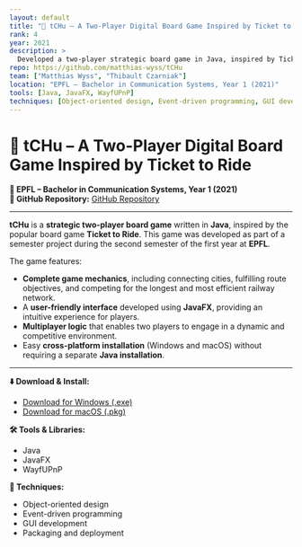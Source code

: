```yaml
---
layout: default
title: "🎲 tCHu – A Two-Player Digital Board Game Inspired by Ticket to Ride"
rank: 4
year: 2021
description: >
  Developed a two-player strategic board game in Java, inspired by Ticket to Ride, with full game mechanics, multiplayer logic, and a user-friendly interface.
repo: https://github.com/matthias-wyss/tCHu
team: ["Matthias Wyss", "Thibault Czarniak"]
location: "EPFL – Bachelor in Communication Systems, Year 1 (2021)"
tools: [Java, JavaFX, WayfUPnP]
techniques: [Object-oriented design, Event-driven programming, GUI development, Packaging and deployment]
---
```


# 🎲 tCHu – A Two-Player Digital Board Game Inspired by Ticket to Ride

**📍 EPFL – Bachelor in Communication Systems, Year 1 (2021)**  
**🔗 GitHub Repository:** [GitHub Repository](https://github.com/matthias-wyss/tCHu)

---

**tCHu** is a **strategic two-player board game** written in **Java**, inspired by the popular board game **Ticket to Ride**. This game was developed as part of a semester project during the second semester of the first year at **EPFL**.

The game features:
- **Complete game mechanics**, including connecting cities, fulfilling route objectives, and competing for the longest and most efficient railway network.
- A **user-friendly interface** developed using **JavaFX**, providing an intuitive experience for players.
- **Multiplayer logic** that enables two players to engage in a dynamic and competitive environment.
- Easy **cross-platform installation** (Windows and macOS) without requiring a separate **Java installation**.

---

**⬇️ Download & Install:**  
- [Download for Windows (.exe)](../../projects/tchu/tCHu-installer.exe)  
- [Download for macOS (.pkg)](../../projects/tchu/tCHu-installer.pkg)


**🛠 Tools & Libraries:**  
- Java  
- JavaFX  
- WayfUPnP

**🧠 Techniques:**  
- Object-oriented design  
- Event-driven programming  
- GUI development  
- Packaging and deployment  
